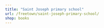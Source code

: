 ```yaml
---
title: "Saint Joseph primary school"
url: /freetown/saint-joseph-primary-school/
shop: books
---
```

